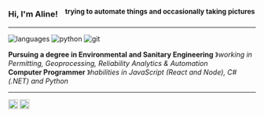 ### Hi, I'm Aline! &nbsp;&nbsp;<sup> trying to automate things and occasionally taking pictures</sup>

----

![languages](https://img.shields.io/static/v1?label=&message=languages:&color=111&style=flat-square)
![python](https://img.shields.io/static/v1?logo=python&label=&message=python&color=36465D&logoColor=AAA&style=flat-square&link=)
![git](https://img.shields.io/static/v1?logo=git&label=&message=git&color=36465D&logoColor=AAA&style=flat-square)
&nbsp;&nbsp;&nbsp;

**Pursuing a degree in Environmental and Sanitary Engineering** &#12299;_working in Permitting, Geoprocessing, Reliability Analytics & Automation_
<br/>
**Computer Programmer** &#12299;_habilities in JavaScript (React and Node), C# (.NET) and Python_

----

<a href="https://linkedin.com/in/aaovaz">
  <img align="left" alt="aline's linkedin" width="20px" src="https://simpleicons.now.sh/linkedin/495f7e" />
</a>
<a href="https://vsco.co/alinevajz">
  <img align="left" alt="aline's vsco" width="20px" src="https://simpleicons.now.sh/vsco/495f7e" />
</a>

